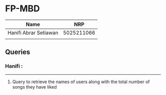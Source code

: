 # FP-MBD

| Name | NRP |
| --------------- | --------------- |
| Hanifi Abrar Setiawan | 5025211066 |
| | |

## Queries
### Hanifi :
---
1. Query to retrieve the names of users along with the total number of songs they have liked
